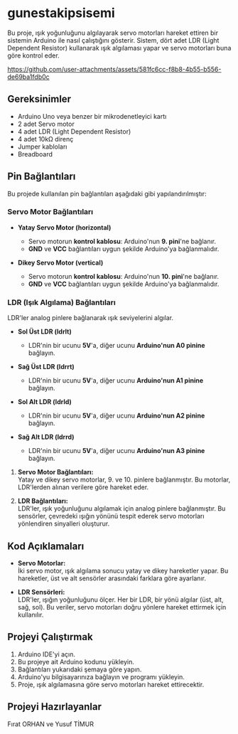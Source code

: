 # gunestakipsisemi
Bu proje, ışık yoğunluğunu algılayarak servo motorları hareket ettiren bir sistemin Arduino ile nasıl çalıştığını gösterir. Sistem, dört adet LDR (Light Dependent Resistor) kullanarak ışık algılaması yapar ve servo motorları buna göre kontrol eder.


https://github.com/user-attachments/assets/581fc6cc-f8b8-4b55-b556-de69ba1fdb0c




## Gereksinimler

- Arduino Uno veya benzer bir mikrodenetleyici kartı
- 2 adet Servo motor
- 4 adet LDR (Light Dependent Resistor)
- 4 adet 10kΩ direnç
- Jumper kabloları
- Breadboard

## Pin Bağlantıları

Bu projede kullanılan pin bağlantıları aşağıdaki gibi yapılandırılmıştır:

### Servo Motor Bağlantıları
- **Yatay Servo Motor (horizontal)**  
  - Servo motorun **kontrol kablosu**: Arduino'nun **9. pini**'ne bağlanır.
  - **GND** ve **VCC** bağlantıları uygun şekilde Arduino'ya bağlanmalıdır.

- **Dikey Servo Motor (vertical)**  
  - Servo motorun **kontrol kablosu**: Arduino'nun **10. pini**'ne bağlanır.
  - **GND** ve **VCC** bağlantıları uygun şekilde Arduino'ya bağlanmalıdır.

### LDR (Işık Algılama) Bağlantıları
LDR'ler analog pinlere bağlanarak ışık seviyelerini algılar.

- **Sol Üst LDR (ldrlt)**  
  - LDR'nin bir ucunu **5V**'a, diğer ucunu **Arduino'nun A0 pinine** bağlayın.

- **Sağ Üst LDR (ldrrt)**  
  - LDR'nin bir ucunu **5V**'a, diğer ucunu **Arduino'nun A1 pinine** bağlayın.

- **Sol Alt LDR (ldrld)**  
  - LDR'nin bir ucunu **5V**'a, diğer ucunu **Arduino'nun A2 pinine** bağlayın.

- **Sağ Alt LDR (ldrrd)**  
  - LDR'nin bir ucunu **5V**'a, diğer ucunu **Arduino'nun A3 pinine** bağlayın.


1. **Servo Motor Bağlantıları:**  
   Yatay ve dikey servo motorlar, 9. ve 10. pinlere bağlanmıştır. Bu motorlar, LDR'lerden alınan verilere göre hareket eder.

2. **LDR Bağlantıları:**  
   LDR'ler, ışık yoğunluğunu algılamak için analog pinlere bağlanmıştır. Bu sensörler, çevredeki ışığın yönünü tespit ederek servo motorları yönlendiren sinyalleri oluşturur.

## Kod Açıklamaları

- **Servo Motorlar:**  
  İki servo motor, ışık algılama sonucu yatay ve dikey hareketler yapar. Bu hareketler, üst ve alt sensörler arasındaki farklara göre ayarlanır.

- **LDR Sensörleri:**  
  LDR'ler, ışığın yoğunluğunu ölçer. Her bir LDR, bir yönü algılar (üst, alt, sağ, sol). Bu veriler, servo motorları doğru yönlere hareket ettirmek için kullanılır.

## Projeyi Çalıştırmak

1. Arduino IDE'yi açın.
2. Bu projeye ait Arduino kodunu yükleyin.
3. Bağlantıları yukarıdaki şemaya göre yapın.
4. Arduino'yu bilgisayarınıza bağlayın ve programı yükleyin.
5. Proje, ışık algılamasına göre servo motorları hareket ettirecektir.

## Projeyi Hazırlayanlar
Fırat ORHAN ve Yusuf TİMUR

###


